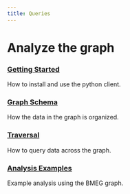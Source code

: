 ```yaml
---
title: Queries
---
```


# Analyze the graph

### [Getting Started](/queries/getting_started/)
How to install and use the python client.

### [Graph Schema](/building/schema)
How the data in the graph is organized.

### [Traversal](/queries/traversal/)
How to query data across the graph.

### [Analysis Examples](/queries/analysis/)
Example analysis using the BMEG graph.
